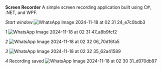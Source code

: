 **Screen Recorder**
A simple screen recording application built using C#, .NET, and WPF.


*Start window*
![WhatsApp Image 2024-11-18 at 02 31 24_e7c0bdb3](https://github.com/user-attachments/assets/c4daf5e0-e422-4c30-a53c-09136e0dab44)

*1*
![WhatsApp Image 2024-11-18 at 02 31 47_a8b9fcf2](https://github.com/user-attachments/assets/86f9e951-b2a6-417c-bff4-cc0d72bc3974)

*2*
![WhatsApp Image 2024-11-18 at 02 32 06_70d16fa5](https://github.com/user-attachments/assets/8f80ff65-af3b-4234-982b-5d40525fa348)

*3*
![WhatsApp Image 2024-11-18 at 02 32 35_62a41589](https://github.com/user-attachments/assets/9902a51c-7a4f-4978-a24d-cffed0db6cd6)

*4*
Recording saved
![WhatsApp Image 2024-11-18 at 02 30 31_d070db97](https://github.com/user-attachments/assets/0b0ab773-4dbc-4675-91e1-6611e872e38a)
